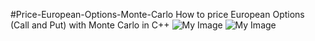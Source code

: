 #Price-European-Options-Monte-Carlo
How to price European Options (Call and Put) with Monte Carlo in C++
![My Image](image/1.png)
![My Image](image/2.png)
